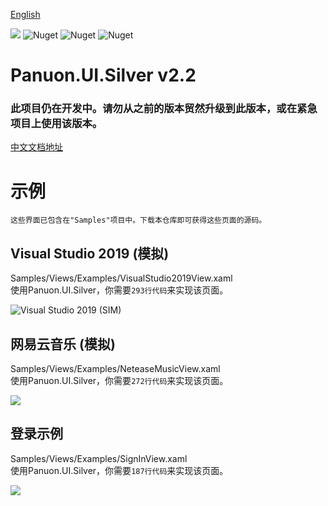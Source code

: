 [English](https://github.com/Panuon/PanuonUI.Silver-v2.2/blob/master/readme.md)

<a href="https://www.nuget.org/packages/Panuon.UI.Silver" target='_blank'><img src="https://img.shields.io/badge/Nuget-Panuon.UI.Silver-green"></a>
![Nuget](https://img.shields.io/badge/.net%20framework-%E2%89%A54.0-blue)
![Nuget](https://img.shields.io/badge/.net%20core-%E2%89%A53.1-blue)
![Nuget](https://img.shields.io/nuget/dt/Panuon.UI.Silver)

# Panuon.UI.Silver v2.2

### 此项目仍在开发中。请勿从之前的版本贸然升级到此版本，或在紧急项目上使用该版本。
 
[中文文档地址](http://yuque.com/mochengvia/silver2.2)

# 示例 
`这些界面已包含在"Samples"项目中。下载本仓库即可获得这些页面的源码。`  
  
## Visual Studio 2019 (模拟)  
Samples/Views/Examples/VisualStudio2019View.xaml  
使用Panuon.UI.Silver，你需要`293行代码`来实现该页面。  
  
![Visual Studio 2019 (SIM)](https://raw.githubusercontent.com/Panuon/Panuon.Documents/master/Resources/VisualStudio2019.png)
  
  
## 网易云音乐 (模拟)
Samples/Views/Examples/NeteaseMusicView.xaml  
使用Panuon.UI.Silver，你需要`272行代码`来实现该页面。  

![](https://raw.githubusercontent.com/Panuon/Panuon.Documents/master/Resources/NeteaseMusic.png)
  
  
## 登录示例
Samples/Views/Examples/SignInView.xaml  
使用Panuon.UI.Silver，你需要`187行代码`来实现该页面。 

![](https://raw.githubusercontent.com/Panuon/Panuon.Documents/master/Resources/SignIn.png)
